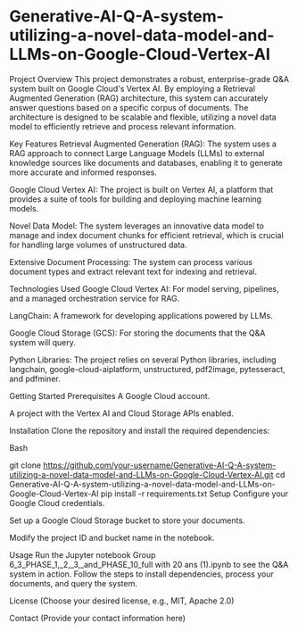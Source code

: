 # Generative-AI-Q-A-system-utilizing-a-novel-data-model-and-LLMs-on-Google-Cloud-Vertex-AI
Project Overview
This project demonstrates a robust, enterprise-grade Q&A system built on Google Cloud's Vertex AI. By employing a Retrieval Augmented Generation (RAG) architecture, this system can accurately answer questions based on a specific corpus of documents. The architecture is designed to be scalable and flexible, utilizing a novel data model to efficiently retrieve and process relevant information.

Key Features
Retrieval Augmented Generation (RAG): The system uses a RAG approach to connect Large Language Models (LLMs) to external knowledge sources like documents and databases, enabling it to generate more accurate and informed responses.

Google Cloud Vertex AI: The project is built on Vertex AI, a platform that provides a suite of tools for building and deploying machine learning models.

Novel Data Model: The system leverages an innovative data model to manage and index document chunks for efficient retrieval, which is crucial for handling large volumes of unstructured data.

Extensive Document Processing: The system can process various document types and extract relevant text for indexing and retrieval.

Technologies Used
Google Cloud Vertex AI: For model serving, pipelines, and a managed orchestration service for RAG.

LangChain: A framework for developing applications powered by LLMs.

Google Cloud Storage (GCS): For storing the documents that the Q&A system will query.

Python Libraries: The project relies on several Python libraries, including langchain, google-cloud-aiplatform, unstructured, pdf2image, pytesseract, and pdfminer.

Getting Started
Prerequisites
A Google Cloud account.

A project with the Vertex AI and Cloud Storage APIs enabled.

Installation
Clone the repository and install the required dependencies:

Bash

git clone https://github.com/your-username/Generative-AI-Q-A-system-utilizing-a-novel-data-model-and-LLMs-on-Google-Cloud-Vertex-AI.git
cd Generative-AI-Q-A-system-utilizing-a-novel-data-model-and-LLMs-on-Google-Cloud-Vertex-AI
pip install -r requirements.txt
Setup
Configure your Google Cloud credentials.

Set up a Google Cloud Storage bucket to store your documents.

Modify the project ID and bucket name in the notebook.

Usage
Run the Jupyter notebook Group 6_3_PHASE_1,_2,_3,_and_PHASE_10_full with 20 ans (1).ipynb to see the Q&A system in action. Follow the steps to install dependencies, process your documents, and query the system.

License
(Choose your desired license, e.g., MIT, Apache 2.0)

Contact
(Provide your contact information here)
